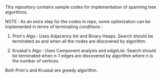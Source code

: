 This repository contains sample codes for implementation of spanning tree algorithms.

NOTE : As an extra step for the codes in repo, some optimization can be implemented in terms of terminating conditions :

1. Prim's Algo : Uses Adjacency list and Binary Heaps.
				 Search should be terminated as and when all the nodes are discovered by algorithm.
				 
2. Kruskal's Algo : Uses Component analysis and edgeList.
					Search should be terminated when n-1 edges are discovered by algorithm where n is the number of vertices.
					
Both Prim's and Kruskal are greedy algorithm.
